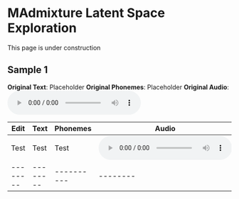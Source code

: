 # MAdmixture Latent Space Exploration

This page is under construction

## Sample 1

**Original Text**: Placeholder
**Original Phonemes**: Placeholder
**Original Audio**: ![Audio](wavs/placeholder.wav)

|  Edit  |  Text  | Phonemes | Audio  |
|--------|--------|----------|--------|
| Test   | Test   | Test     | ![Audio](wavs/placeholder.wav)       |
|--------|--------|----------|--------|